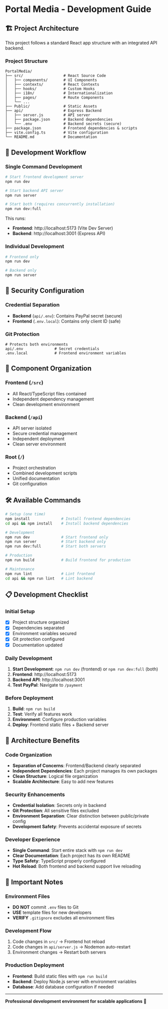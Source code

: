 # Portal Media - Development Guide

## 🏗️ Project Architecture

This project follows a standard React app structure with an integrated API backend.

### Project Structure

```
PortalMedia/
├── src/                  # React Source Code
│   ├── components/       # UI Components
│   ├── contexts/         # React Contexts
│   ├── hooks/            # Custom Hooks
│   ├── i18n/             # Internationalization
│   ├── pages/            # Route Components
│   └── ...
├── Public/               # Static Assets
├── api/                  # Express Backend
│   ├── server.js         # API server
│   ├── package.json      # Backend dependencies
│   └── .env              # Backend secrets (secure)
├── package.json          # Frontend dependencies & scripts
├── vite.config.ts        # Vite configuration
└── README.md             # Documentation
```

## 🚀 Development Workflow

### Single Command Development

```bash
# Start frontend development server
npm run dev

# Start backend API server
npm run server

# Start both (requires concurrently installation)
npm run dev:full
```

This runs:

- **Frontend**: http://localhost:5173 (Vite Dev Server)
- **Backend**: http://localhost:3001 (Express API)

### Individual Development

```bash
# Frontend only
npm run dev

# Backend only
npm run server
```

## 🔐 Security Configuration

### Credential Separation

- **Backend** (`api/.env`): Contains PayPal secret (secure)
- **Frontend** (`.env.local`): Contains only client ID (safe)

### Git Protection

```gitignore
# Protects both environments
api/.env              # Secret credentials
.env.local            # Frontend environment variables
```

## 📂 Component Organization

### Frontend (`/src`)

- All React/TypeScript files contained
- Independent dependency management
- Clean development environment

### Backend (`/api`)

- API server isolated
- Secure credential management
- Independent deployment
- Clean server environment

### Root (`/`)

- Project orchestration
- Combined development scripts
- Unified documentation
- Git configuration

## 🛠️ Available Commands

```bash
# Setup (one time)
npm install              # Install frontend dependencies
cd api && npm install    # Install backend dependencies

# Development
npm run dev              # Start frontend only
npm run server           # Start backend only
npm run dev:full         # Start both servers

# Production
npm run build            # Build frontend for production

# Maintenance
npm run lint             # Lint frontend
cd api && npm run lint   # Lint backend
```

## 📋 Development Checklist

### Initial Setup

- [x] Project structure organized
- [x] Dependencies separated
- [x] Environment variables secured
- [x] Git protection configured
- [x] Documentation updated

### Daily Development

1. **Start Development**: `npm run dev` (frontend) or `npm run dev:full` (both)
2. **Frontend**: http://localhost:5173
3. **Backend API**: http://localhost:3001
4. **Test PayPal**: Navigate to `/payment`

### Before Deployment

1. **Build**: `npm run build`
2. **Test**: Verify all features work
3. **Environment**: Configure production variables
4. **Deploy**: Frontend static files + Backend server

## 🎯 Architecture Benefits

### Code Organization

- **Separation of Concerns**: Frontend/Backend clearly separated
- **Independent Dependencies**: Each project manages its own packages
- **Clean Structure**: Logical file organization
- **Scalable Architecture**: Easy to add new features

### Security Enhancements

- **Credential Isolation**: Secrets only in backend
- **Git Protection**: All sensitive files excluded
- **Environment Separation**: Clear distinction between public/private config
- **Development Safety**: Prevents accidental exposure of secrets

### Developer Experience

- **Single Command**: Start entire stack with `npm run dev`
- **Clear Documentation**: Each project has its own README
- **Type Safety**: TypeScript properly configured
- **Hot Reload**: Both frontend and backend support live reloading

## 🚨 Important Notes

### Environment Files

- **DO NOT** commit `.env` files to Git
- **USE** template files for new developers
- **VERIFY** `.gitignore` excludes all environment files

### Development Flow

1. Code changes in `src/` → Frontend hot reload
2. Code changes in `api/server.js` → Nodemon auto-restart
3. Environment changes → Restart both servers

### Production Deployment

- **Frontend**: Build static files with `npm run build`
- **Backend**: Deploy Node.js server with environment variables
- **Database**: Add database configuration if needed

---

**Professional development environment for scalable applications** 🚀
